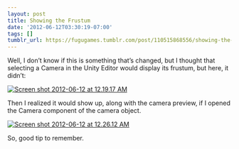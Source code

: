 ```yaml
---
layout: post
title: Showing the Frustum
date: '2012-06-12T03:30:19-07:00'
tags: []
tumblr_url: https://fugugames.tumblr.com/post/110515868556/showing-the-frustum
---
```

Well, I don’t know if this is something that’s changed, but I thought that selecting a Camera in the Unity Editor would display its frustum, but here, it didn’t:

[![](http://itshardtofondlepenguins.com/wp-content/uploads/2012/06/Screen-shot-2012-06-12-at-12.19.17-AM.png "Screen shot 2012-06-12 at 12.19.17 AM")](http://itshardtofondlepenguins.com/wp-content/uploads/2012/06/Screen-shot-2012-06-12-at-12.19.17-AM.png)

Then I realized it would show up, along with the camera preview, if I opened the Camera component of the camera object.

[![](http://itshardtofondlepenguins.com/wp-content/uploads/2012/06/Screen-shot-2012-06-12-at-12.26.12-AM.png "Screen shot 2012-06-12 at 12.26.12 AM")](http://itshardtofondlepenguins.com/wp-content/uploads/2012/06/Screen-shot-2012-06-12-at-12.26.12-AM.png)

So, good tip to remember.

